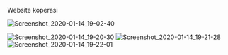 Website koperasi

![Screenshot_2020-01-14_19-02-40](https://user-images.githubusercontent.com/46399363/72344408-c05d7000-3703-11ea-893b-f384976103f3.png)

![Screenshot_2020-01-14_19-20-30](https://user-images.githubusercontent.com/46399363/72344440-d1a67c80-3703-11ea-96a8-09621ae32456.png)
![Screenshot_2020-01-14_19-21-28](https://user-images.githubusercontent.com/46399363/72344441-d23f1300-3703-11ea-97bd-c518bf434135.png)
![Screenshot_2020-01-14_19-22-01](https://user-images.githubusercontent.com/46399363/72344442-d23f1300-3703-11ea-8bce-22a5d67ea277.png)
